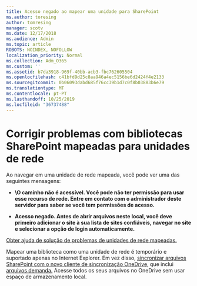```yaml
---
title: Acesso negado ao mapear uma unidade para SharePoint
ms.author: toresing
author: tomresing
manager: scotv
ms.date: 12/17/2018
ms.audience: Admin
ms.topic: article
ROBOTS: NOINDEX, NOFOLLOW
localization_priority: Normal
ms.collection: Adm_O365
ms.custom: ''
ms.assetid: b7da3918-969f-40bb-acb3-fbc762605504
ms.openlocfilehash: c41bfd9d25c8aa946a4ec5156be6d2424f4e2133
ms.sourcegitcommit: 0b06093dabd685f76cc39b1d7c0f8b03883b6e79
ms.translationtype: MT
ms.contentlocale: pt-PT
ms.lasthandoff: 10/25/2019
ms.locfileid: "36737488"
---
```

# <a name="fix-problems-with-sharepoint-libraries-mapped-to-network-drives"></a>Corrigir problemas com bibliotecas SharePoint mapeadas para unidades de rede

Ao navegar em uma unidade de rede mapeada, você pode ver uma das seguintes mensagens:
  
- **\\O caminho não é acessível. Você pode não ter permissão para usar esse recurso de rede. Entre em contato com o administrador deste servidor para saber se você tem permissões de acesso.**

- **Acesso negado. Antes de abrir arquivos neste local, você deve primeiro adicionar o site à sua lista de sites confiáveis, navegar no site e selecionar a opção de login automaticamente.**

[Obter ajuda de solução de problemas de unidades de rede mapeadas.](https://docs.microsoft.com/sharepoint/support/administration/troubleshoot-mapped-network-drives)
  
Mapear uma biblioteca como uma unidade de rede é temporário e suportado apenas no Internet Explorer. Em vez disso, [sincronizar arquivos SharePoint com o novo cliente de sincronização OneDrive,](https://support.office.com/article/6de9ede8-5b6e-4503-80b2-6190f3354a88.aspx) que inclui [arquivos demanda.](https://support.office.com/article/0e6860d3-d9f3-4971-b321-7092438fb38e.aspx) Acesse todos os seus arquivos no OneDrive sem usar espaço de armazenamento local.
  